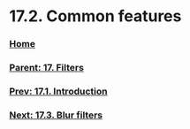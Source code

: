 # 17.2. Common features

### [Home](./00-home.md)
### [Parent: 17. Filters](./17-00-filters.md)
### [Prev: 17.1. Introduction](./17-01-introduction.md)
### [Next: 17.3. Blur filters](./17-03-00-blur-filters.md)
